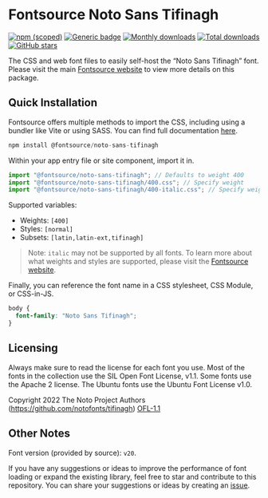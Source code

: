 # Fontsource Noto Sans Tifinagh

[![npm (scoped)](https://img.shields.io/npm/v/@fontsource/noto-sans-tifinagh?color=brightgreen)](https://www.npmjs.com/package/@fontsource/noto-sans-tifinagh) [![Generic badge](https://img.shields.io/badge/fontsource-passing-brightgreen)](https://github.com/fontsource/fontsource) [![Monthly downloads](https://badgen.net/npm/dm/@fontsource/noto-sans-tifinagh)](https://github.com/fontsource/fontsource) [![Total downloads](https://badgen.net/npm/dt/@fontsource/noto-sans-tifinagh)](https://github.com/fontsource/fontsource) [![GitHub stars](https://img.shields.io/github/stars/fontsource/fontsource.svg?style=social&label=Star)](https://github.com/fontsource/fontsource/stargazers)

The CSS and web font files to easily self-host the “Noto Sans Tifinagh” font. Please visit the main [Fontsource website](https://fontsource.org/fonts/noto-sans-tifinagh) to view more details on this package.

## Quick Installation

Fontsource offers multiple methods to import the CSS, including using a bundler like Vite or using SASS. You can find full documentation [here](https://fontsource.org/docs/getting-started/introduction).

```javascript
npm install @fontsource/noto-sans-tifinagh
```

Within your app entry file or site component, import it in.

```javascript
import "@fontsource/noto-sans-tifinagh"; // Defaults to weight 400
import "@fontsource/noto-sans-tifinagh/400.css"; // Specify weight
import "@fontsource/noto-sans-tifinagh/400-italic.css"; // Specify weight and style
```

Supported variables:
- Weights: `[400]`
- Styles: `[normal]`
- Subsets: `[latin,latin-ext,tifinagh]`

> Note: `italic` may not be supported by all fonts. To learn more about what weights and styles are supported, please visit the [Fontsource website](https://fontsource.org/fonts/noto-sans-tifinagh).

Finally, you can reference the font name in a CSS stylesheet, CSS Module, or CSS-in-JS.

```css
body {
  font-family: "Noto Sans Tifinagh";
}
```

## Licensing
Always make sure to read the license for each font you use. Most of the fonts in the collection use the SIL Open Font License, v1.1. Some fonts use the Apache 2 license. The Ubuntu fonts use the Ubuntu Font License v1.0.

Copyright 2022 The Noto Project Authors (https://github.com/notofonts/tifinagh)
[OFL-1.1](http://scripts.sil.org/OFL)

## Other Notes
Font version (provided by source): `v20`.

If you have any suggestions or ideas to improve the performance of font loading or expand the existing library, feel free to star and contribute to this repository. You can share your suggestions or ideas by creating an [issue](https://github.com/fontsource/fontsource/issues).